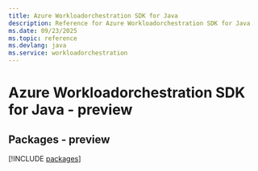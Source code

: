 ```yaml
---
title: Azure Workloadorchestration SDK for Java
description: Reference for Azure Workloadorchestration SDK for Java
ms.date: 09/23/2025
ms.topic: reference
ms.devlang: java
ms.service: workloadorchestration
---
```

# Azure Workloadorchestration SDK for Java - preview
## Packages - preview
[!INCLUDE [packages](workloadorchestration-index.md)]